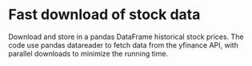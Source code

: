 # Fast download of stock data
Download and store in a pandas DataFrame historical stock prices.
The code use pandas datareader to fetch data from the yfinance API, with parallel downloads to minimize the running time. 
